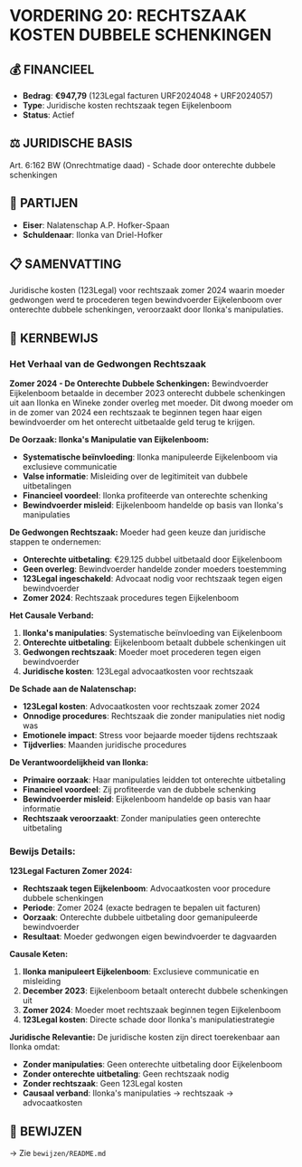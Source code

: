 # VORDERING 20: RECHTSZAAK KOSTEN DUBBELE SCHENKINGEN

## 💰 FINANCIEEL
- **Bedrag**: **€947,79** (123Legal facturen URF2024048 + URF2024057)
- **Type**: Juridische kosten rechtszaak tegen Eijkelenboom
- **Status**: Actief

## ⚖️ JURIDISCHE BASIS
Art. 6:162 BW (Onrechtmatige daad) - Schade door onterechte dubbele schenkingen

## 👥 PARTIJEN
- **Eiser**: Nalatenschap A.P. Hofker-Spaan
- **Schuldenaar**: Ilonka van Driel-Hofker

## 📋 SAMENVATTING
Juridische kosten (123Legal) voor rechtszaak zomer 2024 waarin moeder gedwongen werd te procederen tegen bewindvoerder Eijkelenboom over onterechte dubbele schenkingen, veroorzaakt door Ilonka's manipulaties.

## 🚨 KERNBEWIJS

### Het Verhaal van de Gedwongen Rechtszaak
**Zomer 2024 - De Onterechte Dubbele Schenkingen:**
Bewindvoerder Eijkelenboom betaalde in december 2023 onterecht dubbele schenkingen uit aan Ilonka en Wineke zonder overleg met moeder. Dit dwong moeder om in de zomer van 2024 een rechtszaak te beginnen tegen haar eigen bewindvoerder om het onterecht uitbetaalde geld terug te krijgen.

**De Oorzaak: Ilonka's Manipulatie van Eijkelenboom:**
- **Systematische beïnvloeding**: Ilonka manipuleerde Eijkelenboom via exclusieve communicatie
- **Valse informatie**: Misleiding over de legitimiteit van dubbele uitbetalingen
- **Financieel voordeel**: Ilonka profiteerde van onterechte schenking
- **Bewindvoerder misleid**: Eijkelenboom handelde op basis van Ilonka's manipulaties

**De Gedwongen Rechtszaak:**
Moeder had geen keuze dan juridische stappen te ondernemen:
- **Onterechte uitbetaling**: €29.125 dubbel uitbetaald door Eijkelenboom
- **Geen overleg**: Bewindvoerder handelde zonder moeders toestemming
- **123Legal ingeschakeld**: Advocaat nodig voor rechtszaak tegen eigen bewindvoerder
- **Zomer 2024**: Rechtszaak procedures tegen Eijkelenboom

**Het Causale Verband:**
1. **Ilonka's manipulaties**: Systematische beïnvloeding van Eijkelenboom
2. **Onterechte uitbetaling**: Eijkelenboom betaalt dubbele schenkingen uit
3. **Gedwongen rechtszaak**: Moeder moet procederen tegen eigen bewindvoerder
4. **Juridische kosten**: 123Legal advocaatkosten voor rechtszaak

**De Schade aan de Nalatenschap:**
- **123Legal kosten**: Advocaatkosten voor rechtszaak zomer 2024
- **Onnodige procedures**: Rechtszaak die zonder manipulaties niet nodig was
- **Emotionele impact**: Stress voor bejaarde moeder tijdens rechtszaak
- **Tijdverlies**: Maanden juridische procedures

**De Verantwoordelijkheid van Ilonka:**
- **Primaire oorzaak**: Haar manipulaties leidden tot onterechte uitbetaling
- **Financieel voordeel**: Zij profiteerde van de dubbele schenking
- **Bewindvoerder misleid**: Eijkelenboom handelde op basis van haar informatie
- **Rechtszaak veroorzaakt**: Zonder manipulaties geen onterechte uitbetaling

### Bewijs Details:
**123Legal Facturen Zomer 2024:**
- **Rechtszaak tegen Eijkelenboom**: Advocaatkosten voor procedure dubbele schenkingen
- **Periode**: Zomer 2024 (exacte bedragen te bepalen uit facturen)
- **Oorzaak**: Onterechte dubbele uitbetaling door gemanipuleerde bewindvoerder
- **Resultaat**: Moeder gedwongen eigen bewindvoerder te dagvaarden

**Causale Keten:**
1. **Ilonka manipuleert Eijkelenboom**: Exclusieve communicatie en misleiding
2. **December 2023**: Eijkelenboom betaalt onterecht dubbele schenkingen uit
3. **Zomer 2024**: Moeder moet rechtszaak beginnen tegen Eijkelenboom
4. **123Legal kosten**: Directe schade door Ilonka's manipulatiestrategie

**Juridische Relevantie:**
De juridische kosten zijn direct toerekenbaar aan Ilonka omdat:
- **Zonder manipulaties**: Geen onterechte uitbetaling door Eijkelenboom
- **Zonder onterechte uitbetaling**: Geen rechtszaak nodig
- **Zonder rechtszaak**: Geen 123Legal kosten
- **Causaal verband**: Ilonka's manipulaties → rechtszaak → advocaatkosten

## 📄 BEWIJZEN
→ Zie `bewijzen/README.md`